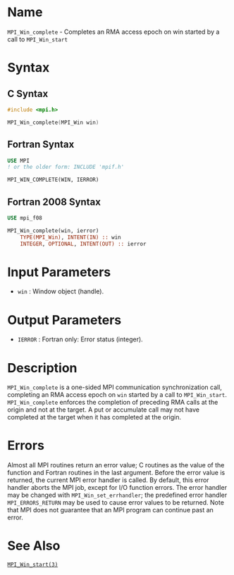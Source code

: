 # Name

`MPI_Win_complete` - Completes an RMA access epoch on win started by
a call to `MPI_Win_start`

# Syntax

## C Syntax

```c
#include <mpi.h>

MPI_Win_complete(MPI_Win win)
```

## Fortran Syntax

```fortran
USE MPI
! or the older form: INCLUDE 'mpif.h'

MPI_WIN_COMPLETE(WIN, IERROR)
```

## Fortran 2008 Syntax

```fortran
USE mpi_f08

MPI_Win_complete(win, ierror)
    TYPE(MPI_Win), INTENT(IN) :: win
    INTEGER, OPTIONAL, INTENT(OUT) :: ierror
```


# Input Parameters

* `win` : Window object (handle).

# Output Parameters

* `IERROR` : Fortran only: Error status (integer).

# Description

`MPI_Win_complete` is a one-sided MPI communication synchronization call,
completing an RMA access epoch on `win` started by a call to
`MPI_Win_start`. `MPI_Win_complete` enforces the completion of preceding RMA
calls at the origin and not at the target. A put or accumulate call may
not have completed at the target when it has completed at the origin.

# Errors

Almost all MPI routines return an error value; C routines as the value
of the function and Fortran routines in the last argument.
Before the error value is returned, the current MPI error handler is
called. By default, this error handler aborts the MPI job, except for
I/O function errors. The error handler may be changed with
`MPI_Win_set_errhandler`; the predefined error handler `MPI_ERRORS_RETURN`
may be used to cause error values to be returned. Note that MPI does not
guarantee that an MPI program can continue past an error.

# See Also

[`MPI_Win_start(3)`](./?file=MPI_Win_start.md)
